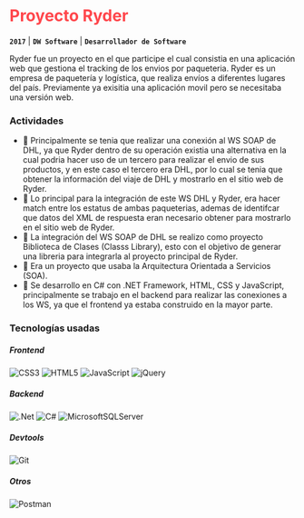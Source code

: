 # <font color="#FF474C">**Proyecto Ryder**</font>

**`2017`** |
**`DW Software`** |
**`Desarrollador de Software`** 

Ryder fue un proyecto en el que participe el cual consistia en una aplicación web que gestiona el tracking de los envios por paqueteria. 
Ryder es un empresa de paquetería y logística, que realiza envíos a diferentes lugares del país. Previamente ya exisitia una aplicación movil pero se necesitaba una versión web.

### Actividades

- 📝 Principalmente se tenia que realizar una conexión al WS SOAP de DHL, ya que Ryder dentro de su operación existia una alternativa en la cual podria hacer uso de un tercero para realizar el envio de sus productos, y en este caso el tercero era DHL, por lo cual se tenia que obtener la información del viaje de DHL y mostrarlo en el sitio web de Ryder.
- 📝 Lo principal para la integración de este WS DHL y Ryder, era hacer match entre los estatus de ambas paqueterias, ademas de identifcar que datos del XML de respuesta eran necesario obtener para mostrarlo en el sitio web de Ryder.
- 📝 La integración del WS SOAP de DHL se realizo como proyecto Biblioteca de Clases (Classs Library), esto con el objetivo de generar una libreria para integrarla al proyecto principal de Ryder.
- 📝 Era un proyecto que usaba la Arquitectura Orientada a Servicios (SOA).
- 📝 Se desarrollo en C# con .NET Framework, HTML, CSS y JavaScript, principalmente se trabajo en el backend para realizar las conexiones a los WS, ya que el frontend ya estaba construido en la mayor parte.

### Tecnologías usadas

##### **Frontend**
![CSS3](https://img.shields.io/badge/css3-%231572B6.svg?style=for-the-badge&logo=css3&logoColor=white)
![HTML5](https://img.shields.io/badge/html5-%23E34F26.svg?style=for-the-badge&logo=html5&logoColor=white)
![JavaScript](https://img.shields.io/badge/javascript-%23323330.svg?style=for-the-badge&logo=javascript&logoColor=%23F7DF1E)
![jQuery](https://img.shields.io/badge/jquery-%230769AD.svg?style=for-the-badge&logo=jquery&logoColor=white)

##### **Backend**
![.Net](https://img.shields.io/badge/.NET-5C2D91?style=for-the-badge&logo=.net&logoColor=white)
![C#](https://img.shields.io/badge/c%23-%23239120.svg?style=for-the-badge&logo=c-sharp&logoColor=white)
![MicrosoftSQLServer](https://img.shields.io/badge/Microsoft%20SQL%20Server-CC2927?style=for-the-badge&logo=microsoft%20sql%20server&logoColor=white)

##### **Devtools**
![Git](https://img.shields.io/badge/git-%23F05033.svg?style=for-the-badge&logo=git&logoColor=white)

##### **Otros**
![Postman](https://img.shields.io/badge/Postman-FF6C37?style=for-the-badge&logo=postman&logoColor=white)
